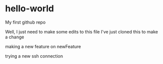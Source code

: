 # hello-world
My first github repo

Well, I just need to make some edits to this file
I've just cloned this to make a change

making a new feature on newFeature

trying a new ssh connection
